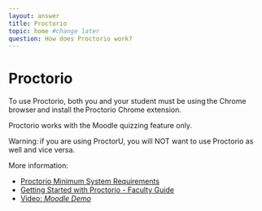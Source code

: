 ```yaml
---
layout: answer
title: Proctorio
topic: home #change later
question: How does Proctorio work?
---
```

# Proctorio 

To use Proctorio, both you and your student must be using the Chrome browser and install the Proctorio Chrome extension. 

Proctorio works with the Moodle quizzing feature only. 

Warning: if you are using ProctorU, you will NOT want to use Proctorio as well and vice versa. 

More information:
- [Proctorio Minimum System Requirements](https://proctorio.com/support#minReqs)
- [Getting Started with Proctorio - Faculty Guide](https://ccconlineed.instructure.com/courses/700/pages/getting-started-with-proctorio-faculty-guide)
- [Video: *Moodle Demo*](https://www.youtube.com/watch?v=b7Kr4yDG8a0)
